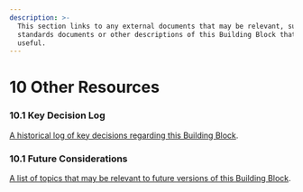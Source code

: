 ```yaml
---
description: >-
  This section links to any external documents that may be relevant, such as
  standards documents or other descriptions of this Building Block that may be
  useful.
---
```


# 10 Other Resources

### 10.1 Key Decision Log <a href="#10.2-key-decision-log" id="10.2-key-decision-log"></a>

[A historical log of key decisions regarding this Building Block](https://govstack-global.atlassian.net/wiki/spaces/GH/pages/183435345/Key+Decision+Log+Payments). ​

### 10.1 Future Considerations <a href="#10.3-future-considerations" id="10.3-future-considerations"></a>

[A list of topics that may be relevant to future versions of this Building Block](https://govstack-global.atlassian.net/wiki/spaces/GH/pages/183402524/Future+Considerations+Payments).&#x20;
